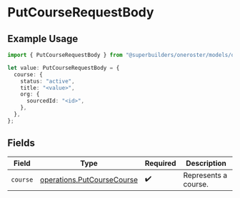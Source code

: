 # PutCourseRequestBody

## Example Usage

```typescript
import { PutCourseRequestBody } from "@superbuilders/oneroster/models/operations";

let value: PutCourseRequestBody = {
  course: {
    status: "active",
    title: "<value>",
    org: {
      sourcedId: "<id>",
    },
  },
};
```

## Fields

| Field                                                                    | Type                                                                     | Required                                                                 | Description                                                              |
| ------------------------------------------------------------------------ | ------------------------------------------------------------------------ | ------------------------------------------------------------------------ | ------------------------------------------------------------------------ |
| `course`                                                                 | [operations.PutCourseCourse](../../models/operations/putcoursecourse.md) | :heavy_check_mark:                                                       | Represents a course.                                                     |